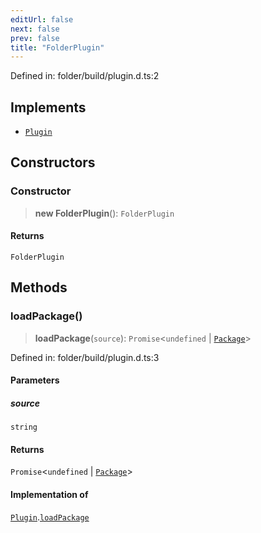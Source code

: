 ```yaml
---
editUrl: false
next: false
prev: false
title: "FolderPlugin"
---
```


Defined in: folder/build/plugin.d.ts:2

## Implements

- [`Plugin`](/reference/dpkit/plugin/)

## Constructors

### Constructor

> **new FolderPlugin**(): `FolderPlugin`

#### Returns

`FolderPlugin`

## Methods

### loadPackage()

> **loadPackage**(`source`): `Promise`\<`undefined` \| [`Package`](/reference/dpkit/package/)\>

Defined in: folder/build/plugin.d.ts:3

#### Parameters

##### source

`string`

#### Returns

`Promise`\<`undefined` \| [`Package`](/reference/dpkit/package/)\>

#### Implementation of

[`Plugin`](/reference/dpkit/plugin/).[`loadPackage`](/reference/dpkit/plugin/#loadpackage)
